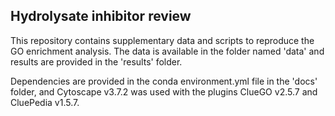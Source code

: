 ## Hydrolysate inhibitor review

This repository contains supplementary data and scripts to reproduce the GO enrichment analysis. The data is available in the folder named 'data' and results are provided in the 'results' folder.

Dependencies are provided in the conda environment.yml file in the 'docs' folder, and Cytoscape v3.7.2 was used with the plugins ClueGO v2.5.7 and CluePedia v1.5.7.
